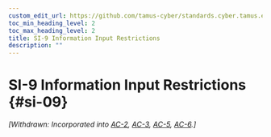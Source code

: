 ```yaml
---
custom_edit_url: https://github.com/tamus-cyber/standards.cyber.tamus.edu/tree/main/static/content/tamus.edu/TAMUS_profile.xml
toc_min_heading_level: 2
toc_max_heading_level: 2
title: SI-9 Information Input Restrictions
description: ""
---
```


# SI-9 Information Input Restrictions {#si-09}


_[Withdrawn: Incorporated into [AC-2](../ac/ac-02#ac-02), [AC-3](../ac/ac-03#ac-03), [AC-5](../ac/ac-05#ac-05), [AC-6](../ac/ac-06#ac-06).]_

